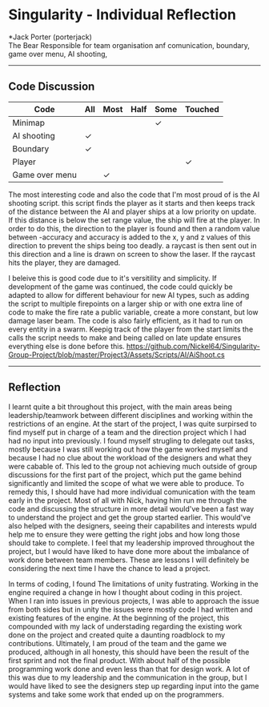 # Singularity - Individual Reflection

*Jack Porter (porterjack)  
The Bear 
Responsible for team organisation anf comunication, boundary, game over menu, AI shooting,

---

## Code Discussion

Code| All | Most | Half | Some | Touched |
|---|---|---|---|---|---|
| Minimap | | | | ✓ | |
| AI shooting | ✓ | | | | |
| Boundary | ✓ | | | | |
| Player | | | | | ✓ |
| Game over menu | | ✓ | | | |

The most interesting code and also the code that I'm most proud of is the AI shooting script. this script finds the player as it starts and then keeps track of the distance between the AI and player ships at a low priority on update. If this distance is below the set range value, the ship will fire at the player. In order to do this, the direction to the player is found and then a random value between -accuracy and accuracy is added to the x, y and z values of this direction to prevent the ships being too deadly. a raycast is then sent out in this direction and a line is drawn on screen to show the laser. If the raycast hits the player, they are damaged.

I beleive this is good code due to it's versitility and simplicity. If development of the game was continued, the code could quickly be adapted to allow for different behaviour for new AI types, such as adding the script to multiple firepoints on a larger ship or with one extra line of code to make the fire rate a public variable, create a more constant, but low damage laser beam. The code is also fairly efficient, as it had to run on every entity in a swarm. Keepig track of the player from the start limits the calls the script needs to make and being called on late update ensures everything else is done before this.
https://github.com/Nickel64/Singularity-Group-Project/blob/master/Project3/Assets/Scripts/AI/AiShoot.cs

---

## Reflection


I learnt quite a bit throughout this project, with the main areas being leadership/teamwork between different disciplines and working within the restrictions of an engine.
At the start of the project, I was quite surpirsed to find myself put in charge of a team and the direction project which I had had no input into previously. I found myself strugling to delegate out tasks, mostly because I was still working out how the game worked myself and because I had no clue about the workload of the designers and what they were cabable of.
This led to the group not achieving much outside of group discussions for the first part of the project, which put the game behind significantly and limited the scope of what we were able to produce. To remedy this, I should have had more individual comunication with the team early in the project. Most of all with Nick, having him run me through the code and discussing the structure in more detail would've been a fast way to understand the project and get the group started earlier. This would've also helped with the designers, seeing their capabilites and interests wpuld help me to ensure they were getting the right jobs and how long those should take to complete.
I feel that my leadership improved throughout the project, but I would have liked to have done more about the imbalance of work done between team members. These are lessons I will definitely be considering the next time I have the chance to lead a project.

In terms of coding, I found The limitations of unity fustrating. Working in the engine required a change in how I thought about coding in this project. When I ran into issues in previous projects, I was able to approach the issue from both sides but in unity the issues were mostly code I had written and existing features of the engine. At the beginning of the project, this compounded with my lack of understading regarding the existing work done on the project and created quite a daunting roadblock to my contributions.
Ultimately, I am proud of the team and the game we produced, although in all honesty, this should have been the result of the first sprint and not the final product. With about half of the possible programming work done and even less than that for design work. A lot of this was due to my leadership and the communication in the group, but I would have liked to see the designers step up regarding input into the game systems and take some work that ended up on the programmers.